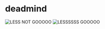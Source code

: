 # deadmind
![LESS NOT GOOOOO](https://cdn.discordapp.com/attachments/834815521127006241/834846444653510666/unknown.png)
![LESSSSSS GOOOOO](https://media.pitchfork.com/photos/5c7d4c1b4101df3df85c41e5/1:1/w_600/Dababy_BabyOnBaby.jpg)